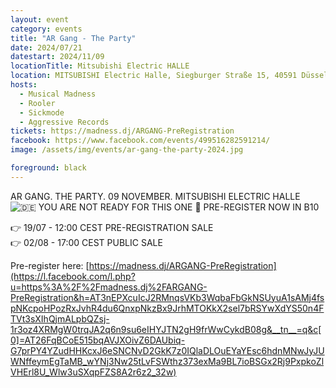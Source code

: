 ```yaml
---
layout: event
category: events
title: "AR Gang - The Party"
date: 2024/07/21
datestart: 2024/11/09
locationTitle: Mitsubishi Electric HALLE
location: MITSUBISHI Electric Halle, Siegburger Straße 15, 40591 Düsseldorf, Germany
hosts:
  - Musical Madness
  - Rooler
  - Sickmode
  - Aggressive Records
tickets: https://madness.dj/ARGANG-PreRegistration
facebook: https://www.facebook.com/events/499516282591214/
image: /assets/img/events/ar-gang-the-party-2024.jpg

foreground: black
---
```


AR GANG. THE PARTY. 09 NOVEMBER. MITSUBISHI ELECTRIC HALLE ![🇩🇪](https://static.xx.fbcdn.net/images/emoji.php/v9/t75/2/16/1f1e9_1f1ea.png) YOU ARE NOT READY FOR THIS ONE 🤯 PRE-REGISTER NOW IN B10

👉 19/07 - 12:00 CEST PRE-REGISTRATION SALE  
👉 02/08 - 17:00 CEST PUBLIC SALE

Pre-register here: [https://madness.dj/ARGANG-PreRegistration](https://l.facebook.com/l.php?u=https%3A%2F%2Fmadness.dj%2FARGANG-PreRegistration&h=AT3nEPXcuIcJ2RMnqsVKb3WqbaFbGkNSUyuA1sAMj4fspNKcpoHPozRxJvhR4du6QnxpNkzBx9JrhMTOKkX2sel7bRSYwXdYS50n4FTVt3sXIhQjmALpbQZsj-1r3oz4XRMgW0trqJA2q6n9su6eIHYJTN2gH9frWwCykdB08g&__tn__=q&c[0]=AT26FqBCoE515bqAVJXOivZ6DAUbiq-G7prPY4YZudHHKcxJ6eSNCNvD2GkK7z0IQlaDLOuEYaYEsc6hdnMNwJyJUWNffeymEgTaMB_wYNj3Nw25tLvFSWthz373exMa9BL7ioBSGx2Rj9PxpkoZlVHErl8U_Wlw3uSXqpFZS8A2r6z2_32w)